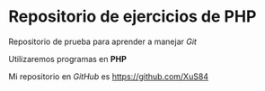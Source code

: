 # Repositorio de ejercicios de PHP

Repositorio de prueba para aprender a manejar *Git*

Utilizaremos programas en **PHP**

Mi repositorio en *GitHub* es <https://github.com/XuS84>
